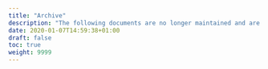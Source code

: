 ```yaml
---
title: "Archive"
description: "The following documents are no longer maintained and are archived for reference purposes only"
date: 2020-01-07T14:59:38+01:00
draft: false
toc: true
weight: 9999
---
```


